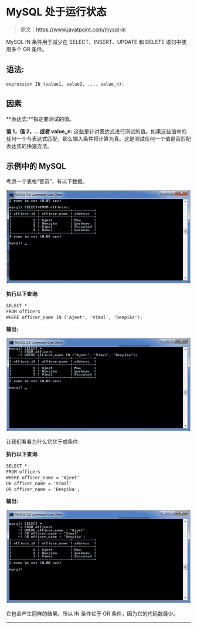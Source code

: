 # MySQL 处于运行状态

> 原文：<https://www.javatpoint.com/mysql-in>

MySQL IN 条件用于减少在 SELECT、INSERT、UPDATE 和 DELETE 语句中使用多个 OR 条件。

## 语法:

```
expression IN (value1, value2, .... value_n);

```

## 因素

**表达式:**指定要测试的值。

**值 1，值 2，...或者 value_n:** 这些是针对表达式进行测试的值。如果这些值中的任何一个与表达式匹配，那么输入条件将计算为真。这是测试任何一个值是否匹配表达式的快速方法。

## 示例中的 MySQL

考虑一个表格“官员”，有以下数据。

![MySQL IN Condition](img/fc0a8f85a9112053aa2687a1d41dd9cc.png)

**执行以下查询:**

```
SELECT *
FROM officers
WHERE officer_name IN ('Ajeet', 'Vimal', 'Deepika');

```

**输出:**

![MySQL IN Condition](img/0c8775fe3fa4540016f5ee9b4d8f6d48.png)

让我们看看为什么它优于或条件:

**执行以下查询:**

```
SELECT *
FROM officers
WHERE officer_name = 'Ajeet'
OR officer_name = 'Vimal'
OR officer_name = 'Deepika';

```

**输出:**

![MySQL IN Condition](img/849f7f065724ca9c099213bcfcca3413.png)

它也会产生同样的结果。所以 IN 条件优于 OR 条件，因为它的代码数最少。

* * *